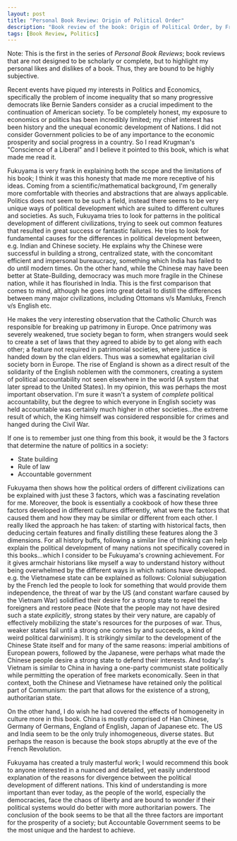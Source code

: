 ```yaml
---
layout: post
title: "Personal Book Review: Origin of Political Order"
description: "Book review of the book: Origin of Political Order, by Francis Fukuyama"
tags: [Book Review, Politics]
---
```


Note: This is the first in the series of *Personal Book Reviews*; book reviews that are not designed to be scholarly or complete, but to highlight my personal likes and dislikes of a book. Thus, they are bound to be highly subjective.

Recent events have piqued my interests in Politics and Economics, specifically the problem of income inequality that so many progressive democrats like Bernie Sanders consider as a crucial impediment to the continuation of American society. To be completely honest, my exposure to economics or politics has been incredibly limited; my chief interest has been history and the unequal economic development of Nations. I did not consider Government policies to be of any importance to the economic prosperity and social progress in a country. So I read Krugman's "Conscience of a Liberal" and I believe it pointed to this book, which is what made me read it.

Fukuyama is very frank in explaining both the scope and the limitations of his book; I think it was this honesty that made me more receptive of his ideas. Coming from a scientific/mathematical background, I'm generally more comfortable with theories and abstractions that are always applicable. Politics does not seem to be such a field, instead there seems to be very unique ways of political development which are suited to different cultures and societies. As such, Fukuyama tries to look for patterns in the political development of different civilizations, trying to seek out common features that resulted in great success or fantastic failures. He tries to look for fundamental causes for the differences in political development between, e.g. Indian and Chinese society. He explains why the Chinese were successful in building a strong, centralized state, with the concomitant efficient and impersonal bureaucracy, something which India has failed to do until modern times. On the other hand, while the Chinese may have been better at State-Building, democracy was much more fragile in the Chinese nation, while it has flourished in India. This is the first comparison that comes to mind, although he goes into great detail to distill the differences between many major civilizations, including Ottomans v/s Mamluks, French v/s English etc.


He makes the very interesting observation that the Catholic Church was responsible for breaking up patrimony in Europe. Once patrimony was severely weakened, true society began to form, when strangers would seek to create a set of laws that they agreed to abide by to get along with each other; a feature not required in patrimonial societies, where justice is handed down by the clan elders. Thus was a somewhat egalitarian civil society born in Europe. The rise of England is shown as a direct result of the solidarity of the English noblemen with the commoners, creating a system of political accountability not seen elsewhere in the world (A system that later spread to the United States). In my opinion, this was perhaps the most important observation. I'm sure it wasn't a system of *complete* political accountability, but the degree to which everyone in English society was held accountable was certainly much higher in other societies...the extreme result of which, the King himself was considered responsible for crimes and hanged during the Civil War.

If one is to remember just one thing from this book, it would be the 3 factors that determine the nature of politics in a society:

* State building
* Rule of law
* Accountable government

Fukuyama then shows how the political orders of different civilizations can be explained with just these 3 factors, which was a fascinating revelation for me. Moreover, the book is essentially a cookbook of how these three factors developed in different cultures differently, what were the factors that caused them and how they may be similar or different from each other. I really liked the approach he has taken: of starting with historical facts, then deducing certain features and finally distilling these features along the 3 dimensions. For all history buffs, following a similar line of thinking can help explain the political development of many nations not specifically covered in this books...which I consider to be Fukuyama's crowning achievement. For it gives armchair historians like myself a way to understand history without being overwhelmed by the different ways in which nations have developed. e.g. the Vietnamese state can be explained as follows: Colonial subjugation by the French led the people to look for something that would provide them independence, the threat of war by the US (and constant warfare caused by the Vietnam War) solidified their desire for a strong state to repel the foreigners and restore peace (Note that the people may not have desired such a state *explicitly*, strong states by their very nature, are capably of effectively mobilizing the state's resources for the purposes of war. Thus, weaker states fail until a strong one comes by and succeeds, a kind of weird political darwinism). It is strikingly similar to the development of the Chinese State itself and for many of the same reasons: imperial ambitions of European powers, followed by the Japanese, were perhaps what made the Chinese people desire a strong state to defend their interests. And today's Vietnam is similar to China in having a one-party communist state politically while permitting the operation of free markets economically. Seen in that context, both the Chinese and Vietnamese have retained only the political part of Communism: the part that allows for the existence of a strong, authoritarian state.

On the other hand, I do wish he had covered the effects of homogeneity in culture more in this book. China is mostly comprised of Han Chinese, Germany of Germans, England of English, Japan of Japanese etc. The US and India seem to be the only truly inhomogeneous, diverse states. But perhaps the reason is because the book stops abruptly at the eve of the French Revolution.

Fukuyama has created a truly masterful work; I would recommend this book to anyone interested in a nuanced and detailed, yet easily understood explanation of the reasons for divergence between the political development of different nations. This kind of understanding is more important than ever today, as the people of the world, especially the democracies, face the chaos of liberty and are bound to wonder if their political systems would do better with more authoritarian powers. The conclusion of the book seems to be that all the three factors are important for the prosperity of a society; but Accountable Government seems to be the most unique and the hardest to achieve.
